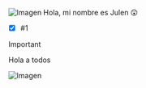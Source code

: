 
![Imagen]() Hola, mi nombre es Julen 😲



- [x] #1


> [!IMPORTANT]
> Hola a todos

![Imagen](https://github.com/jagufer/jagufer/assets/170084256/3a958a50-2cbb-44ef-bcc2-c7717951a6c9)
